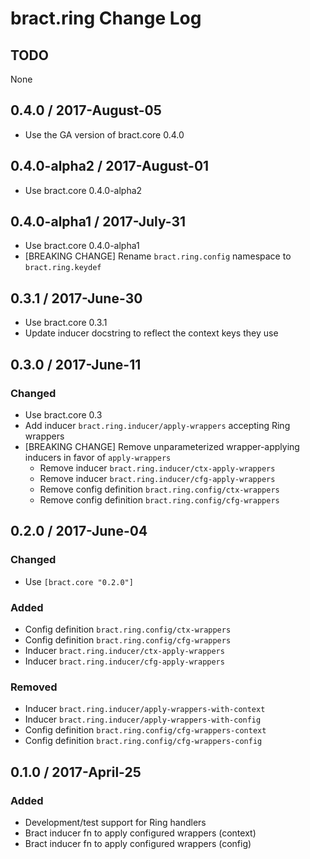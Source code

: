 # bract.ring Change Log

## TODO

None


## 0.4.0 / 2017-August-05

- Use the GA version of bract.core 0.4.0


## 0.4.0-alpha2 / 2017-August-01

- Use bract.core 0.4.0-alpha2


## 0.4.0-alpha1 / 2017-July-31

- Use bract.core 0.4.0-alpha1
- [BREAKING CHANGE] Rename `bract.ring.config` namespace to `bract.ring.keydef`


## 0.3.1 / 2017-June-30
- Use bract.core 0.3.1
- Update inducer docstring to reflect the context keys they use


## 0.3.0 / 2017-June-11
### Changed
- Use bract.core 0.3
- Add inducer `bract.ring.inducer/apply-wrappers` accepting Ring wrappers
- [BREAKING CHANGE] Remove unparameterized wrapper-applying inducers in favor of `apply-wrappers`
  - Remove inducer `bract.ring.inducer/ctx-apply-wrappers`
  - Remove inducer `bract.ring.inducer/cfg-apply-wrappers`
  - Remove config definition `bract.ring.config/ctx-wrappers`
  - Remove config definition `bract.ring.config/cfg-wrappers`


## 0.2.0 / 2017-June-04
### Changed
- Use `[bract.core "0.2.0"]`

### Added
- Config definition `bract.ring.config/ctx-wrappers`
- Config definition `bract.ring.config/cfg-wrappers`
- Inducer `bract.ring.inducer/ctx-apply-wrappers`
- Inducer `bract.ring.inducer/cfg-apply-wrappers`

### Removed
- Inducer `bract.ring.inducer/apply-wrappers-with-context`
- Inducer `bract.ring.inducer/apply-wrappers-with-config`
- Config definition `bract.ring.config/cfg-wrappers-context`
- Config definition `bract.ring.config/cfg-wrappers-config`


## 0.1.0 / 2017-April-25
### Added
- Development/test support for Ring handlers
- Bract inducer fn to apply configured wrappers (context)
- Bract inducer fn to apply configured wrappers (config)
